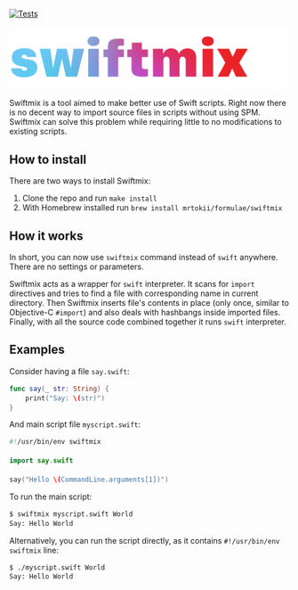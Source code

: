 [![Tests](https://github.com/mrtokii/swiftmix/actions/workflows/swift.yml/badge.svg)](https://github.com/mrtokii/swiftmix/actions/workflows/swift.yml)

![Swiftmix logo](swiftmix.png)

Swiftmix is a tool aimed to make better use of Swift scripts. Right now there is no decent way to import source files in scripts without using SPM. Swiftmix can solve this problem while requiring little to no modifications to existing scripts.

## How to install

There are two ways to install Swiftmix:

1. Clone the repo and run `make install`
2. With Homebrew installed run `brew install mrtokii/formulae/swiftmix`

## How it works

In short, you can now use `swiftmix` command instead of `swift` anywhere. There are no settings or parameters.

Swiftmix acts as a wrapper for `swift` interpreter. It scans for `import` directives and tries to find a file with corresponding name in current directory. Then Swiftmix inserts file's contents in place (only once, similar to Objective-C `#import`) and also deals with hashbangs inside imported files. Finally, with all the source code combined together it runs `swift` interpreter.

## Examples

Consider having a file `say.swift`:

```swift
func say(_ str: String) {
    print("Say: \(str)")
}
```

And main script file `myscript.swift`:

```swift
#!/usr/bin/env swiftmix

import say.swift

say("Hello \(CommandLine.arguments[1])")
```

To run the main script:

```bash
$ swiftmix myscript.swift World
Say: Hello World
```

Alternatively, you can run the script directly, as it contains `#!/usr/bin/env swiftmix` line:

```bash
$ ./myscript.swift World
Say: Hello World
```
